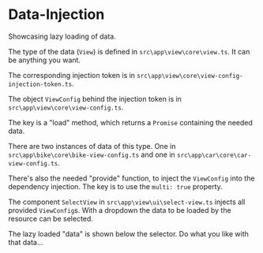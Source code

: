 # Data-Injection

Showcasing lazy loading of data.

The type of the data (`View`) is defined in `src\app\view\core\view.ts`.
It can be anything you want.

The corresponding injection token is in `src\app\view\core\view-config-injection-token.ts`.

The object `ViewConfig` behind the injection token is in `src\app\view\core\view-config.ts`.

The key is a "load" method, which returns a `Promise` containing the needed data.

There are two instances of data of this type.
One in `src\app\bike\core\bike-view-config.ts` and one in `src\app\car\core\car-view-config.ts`.

There's also the needed "provide" function, to inject the `ViewConfig` into the dependency injection.
The key is to use the `multi: true` property.

The component `SelectView` in `src\app\view\ui\select-view.ts` injects all provided `ViewConfig`s.
With a dropdown the data to be loaded by the resource can be selected.

The lazy loaded "data" is shown below the selector.
Do what you like with that data...
